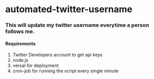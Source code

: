 # automated-twitter-username

### This will update my twitter username everytime a person follows me. 


#### Requirements
1. Twitter Developers account to get api keys
2. node.js 
3. versal for deployment
4. cron-job for running the script every single minute



